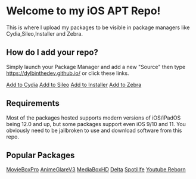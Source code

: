 # Welcome to my iOS APT Repo!

This is where I upload my packages to be visible in package managers like Cydia,Sileo,Installer and Zebra.

## How do I add your repo?

Simply launch your Package Manager and add a new "Source" then type https://dylbinthedev.github.io/ or click these links.

[Add to Cydia](https://cydia.saurik.com/api/share#?source=https://dylbinthedev.github.io/ "Add to Cydia")
[Add to Sileo](https://sileo://source/https://dylbinthedev.github.io/ "Add to Sileo")
[Add to Installer](installer://add/repo=https://dylbinthedev.github.io/ "Add to Installer")
[Add to Zebra](zbra://sources/add/https://dylbinthedev.github.io/ "Add to Zebra")

## Requirements

Most of the packages hosted supports modern versions of iOS/iPadOS being 12.0 and up, but some packages support even iOS 9/10 and 11. You obviously need to be jailbroken to use and download software from this repo.

## Popular Packages

[MovieBoxPro](cydia://url/https://cydia.saurik.com/api/share#?package=com.xd.mbp2 "MovieBoxPro")
[AnimeGlareV3](cydia://url/https://cydia.saurik.com/api/share#?package=com.bkstyle.stylzish "AnimeGlareV3")
[MediaBoxHD](cydia://url/https://cydia.saurik.com/api/share#?package=mediaplayer.box.ios3 "MediaBoxHD")
[Delta](cydia://url/https://cydia.saurik.com/api/share#?package=com.rileytestut.delta.beta.NV3R4T9ZYB "Delta Beta")
[Spotilife](cydia://url/https://cydia.saurik.com/api/share#?package=com.julioverne.spotilife "Spotilife")
[Youtube Reborn](cydia://url/https://cydia.saurik.com/api/share#?package=com.twickd.sarahh12099.youtube-reborn "YouTube Reborn")
